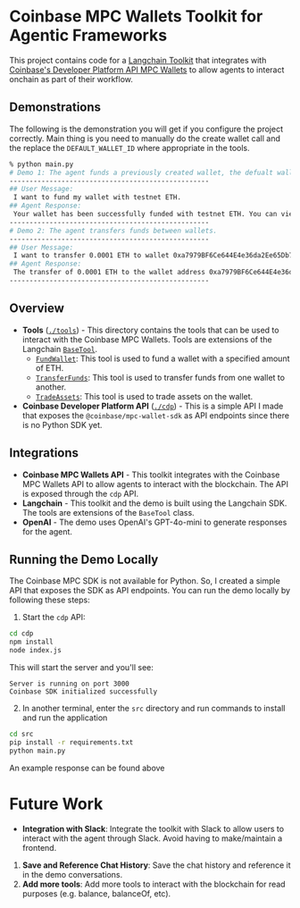 # Coinbase MPC Wallets Toolkit for Agentic Frameworks
This project contains code for a [Langchain Toolkit](https://js.langchain.com/v0.2/docs/concepts/#toolkits) that integrates with [Coinbase's Developer Platform API MPC Wallets](https://docs.cdp.coinbase.com/mpc-wallet/docs/wallets) to allow agents to interact onchain as part of their workflow. 

## Demonstrations
The following is the demonstration you will get if you configure the project correctly. Main thing is you need to manually do the create wallet call and the replace the `DEFAULT_WALLET_ID` where appropriate in the tools.
```bash
% python main.py
# Demo 1: The agent funds a previously created wallet, the defualt wallet.
--------------------------------------------------
## User Message: 
 I want to fund my wallet with testnet ETH.
## Agent Response: 
 Your wallet has been successfully funded with testnet ETH. You can view the transaction details [here](https://sepolia.basescan.org/tx/0x41e4b9d33b347599ea2a9e7908424823c8a64fdc45768024676299a93c0d0c00).
--------------------------------------------------
# Demo 2: The agent transfers funds between wallets.
--------------------------------------------------
## User Message: 
 I want to transfer 0.0001 ETH to wallet 0xa7979BF6Ce644E4e36da2Ee65Db73c3f5A0dF895.
## Agent Response: 
 The transfer of 0.0001 ETH to the wallet address 0xa7979BF6Ce644E4e36da2Ee65Db73c3f5A0dF895 has been completed successfully. You can view the transaction [here](https://sepolia.basescan.org/tx/0xeb3ae642d1efb18725841b1bd847cccabb07b507d794e58b0994ff4ac04ac71a).
--------------------------------------------------
```

## Overview
* **Tools** ([`./tools`](./tools)) - This directory contains the tools that can be used to interact with the Coinbase MPC Wallets. Tools are extensions of the Langchain [`BaseTool`](https://python.langchain.com/v0.2/docs/how_to/custom_tools/#subclass-basetool).
    * [`FundWallet`](./tools/fund_wallet.py): This tool is used to fund a wallet with a specified amount of ETH.
    * [`TransferFunds`](./tools/transfer_funds.py): This tool is used to transfer funds from one wallet to another.
    * [`TradeAssets`](./tools/trade_assets.py): This tool is used to trade assets on the wallet.
* **Coinbase Developer Platform API** ([`./cdp`](./cdp)) - This is a simple API I made that exposes the `@coinbase/mpc-wallet-sdk` as API endpoints since there is no Python SDK yet. 

## Integrations
* **Coinbase MPC Wallets API** - This toolkit integrates with the Coinbase MPC Wallets API to allow agents to interact with the blockchain. The API is exposed through the `cdp` API.
* **Langchain** - This toolkit and the demo is built using the Langchain SDK. The tools are extensions of the `BaseTool` class.
* **OpenAI** - The demo uses OpenAI's GPT-4o-mini to generate responses for the agent.

## Running the Demo Locally
The Coinbase MPC SDK is not available for Python. So, I created a simple API that exposes the SDK as API endpoints. You can run the demo locally by following these steps:
1. Start the `cdp` API:
```bash
cd cdp
npm install
node index.js
```
This will start the server and you'll see:
```
Server is running on port 3000
Coinbase SDK initialized successfully
```
2. In another terminal, enter the `src` directory and run commands to install and run the application
```bash
cd src
pip install -r requirements.txt
python main.py
```
An example response can be found above

# Future Work
* **Integration with Slack**: Integrate the toolkit with Slack to allow users to interact with the agent through Slack. Avoid having to make/maintain a frontend.
1. **Save and Reference Chat History**: Save the chat history and reference it in the demo conversations.
1. **Add more tools**: Add more tools to interact with the blockchain for read purposes (e.g. balance, balanceOf, etc).